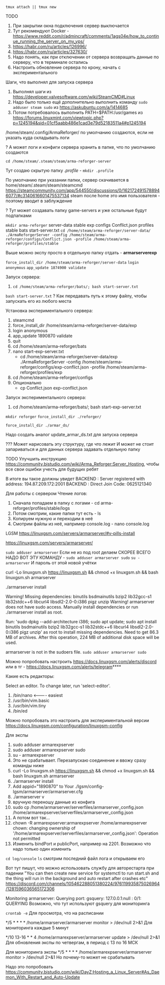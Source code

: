 `tmux attach || tmux new`


TODO
1. При закрытии окна подключения сервер выключается
2.   Тут рекомендуют Docker - https://www.reddit.com/r/admincraft/comments/1ags04e/how_to_continue_running_the_server_on_my_vps/
3.   https://habr.com/ru/articles/126996/
4.   https://habr.com/ru/articles/327630/
5. Надо понять, как при отключении от сервера возвращать данные по серверу, что в терминале остались
6. Настроить обновление сервера по крону, начать с экспериментального


Шаги, что выполнял для запуска сервера
1. Выполнял шаги из https://developer.valvesoftware.com/wiki/SteamCMD#Linux
2. Надо было только ещё дополнительно выполнить команду `sudo adduser steam sudo` из https://askubuntu.com/a/1414685
3. Потом потребовалось выполнить PATH=$PATH:/usr/games из https://forums.linuxmint.com/viewtopic.php?p=1245194&sid=01cf5aabb486e1cad3e79d52183511a4#p1245194

/home/steam/.config/ArmaReforger/ по умолчанию создаются, если не указать куда складывать логи

? А может логи и конфиги сервера хранить в папке, что по умолчанию создаются

`cd /home/steam/.steam/steam/arma-reforger-server`

Тут создаю скрытую папку _.profile_ - `mkdir .profile`



По умолчанию при указании папки, сервер скачивается в home/steam/.steam/steam/steamcmd
  https://steamcommunity.com/app/544550/discussions/0/1621724915788946077/#c3140616601475537134
steam после home это имя пользователя - поэтому вводит в заблуждение
  
? Тут может создавать папку game-servers и уже остальные будут подпапками

`mkdir arma-reforger`
  server-data
    stable
    exp
  configs
    Conflict.json
  profiles
    stable
  bats
    start-server.txt
      `cd /home/steam/arma-reforger/server-data/`
      `./ArmaReforgerServer -config /home/steam/arma-reforger/configs/Conflict.json -profile /home/steam/arma-reforger/profiles/stable`

Выше можно экспу просто в отдельную папку отдать - **armarserverexp**


`force_install_dir /home/steam/arma-reforger/server-data`
`login anonymous`
`app_update 1874900 validate`


Запуск сервера:
1. `cd /home/steam/arma-reforger/bats/; bash start-server.txt`
   


`bash start-server.txt`
  ? Как передавать путь к этому файлу, чтобы запускать его из любого места




Установка экспериментального сервера:
1. steamcmd
2. force_install_dir /home/steam/arma-reforger/server-data/exp
3. login anonymous
4. app_update 1890870 validate
5. quit
6. cd /home/steam/arma-reforger/bats
7. nano start-exp-server.txt
    - cd /home/steam/arma-reforger/server-data/exp
      ./ArmaReforgerServer -config /home/steam/arma-reforger/configs/exp-conflict.json -profile /home/steam/arma-reforger/profiles/exp
8. cd /home/steam/arma-reforger/configs
9. Опционально
    - cp Conflict.json exp-conflict.json

Запуск экспериментального сервера:
1. cd /home/steam/arma-reforger/bats/; bash start-exp-server.txt




`mkdir reforger`
`force_install_dir ./reforger/`

`force_install_dir ./armar_ds/`


Надо создать аналог update_armar_ds.txt для запуска сервера


??? Может нарисовать эту структуру, где что лежит
И может не стоит запариваться и для данных сервера задавать отдельную папку

TODO Улучшить инструкцию https://community.bistudio.com/wiki/Arma_Reforger:Server_Hosting, чтобы все свои ошибки учесть для будущих ребят



В итоге вы такое должны увидет
BACKEND      : Server registered with address: 194.87.209.172:2001
BACKEND      : Direct Join Code: 0625121340



Для работы с сервером
Чтение логов:
1. Сначала попадаем в папку с логами - cd arma-reforger/profiles/stable/logs
2. Потом смотрим, какие папки тут есть - ls
3. Копируем нужную и переходим в неё
4. Смотрим файлы из неё, например console.log - nano console.log


LGSM
https://linuxgsm.com/servers/armarserver/#v-pills-install

https://linuxgsm.com/servers/armarserver/

`sudo adduser armarserver`
  Если не из под root делаем
  СКОРЕЕ ВСЕГО НАДО ВОТ ЭТУ КОМАНДУ -  `sudo adduser armarserver sudo`
`su - armarserver`
  И пароль от этой новой учётки

curl -Lo linuxgsm.sh https://linuxgsm.sh && chmod +x linuxgsm.sh && bash linuxgsm.sh armarserver

./armarserver install

Warning! Missing dependencies: binutils bsdmainutils bzip2 lib32gcc-s1 lib32stdc++6 libcurl4 libsdl2-2.0-0:i386 pigz unzip
Warning! armarserver does not have sudo access. Manually install dependencies or run ./armarserver install as root.

Run: 'sudo dpkg --add-architecture i386; sudo apt update; sudo apt install binutils bsdmainutils bzip2 lib32gcc-s1 lib32stdc++6 libcurl4 libsdl2-2.0-0:i386 pigz unzip' as root to install missing dependencies.
    Need to get 86.3 MB of archives.
    After this operation, 224 MB of additional disk space will be used.


armarserver is not in the sudoers file.
  `sudo adduser armarserver sudo`


Можно попробовать настроить
  https://docs.linuxgsm.com/alerts/discord
    или в тг - https://docs.linuxgsm.com/alerts/telegram****


Какие есть редакторы:
  
Select an editor.  To change later, run 'select-editor'.
  1. /bin/nano        <---- easiest
  2. /usr/bin/vim.basic
  3. /usr/bin/vim.tiny
  4. /bin/ed


Можно попробовать это настроить для экспериментальной версии
https://docs.linuxgsm.com/configuration/linuxgsm-config



Для экспы
1. sudo adduser armarexpserver
2. sudo adduser armarexpserver sudo
3. su - armarexpserver
4. Это не срабатывает. Перезапускаю соединение и ввожу сразу команды ниже
5. curl -Lo linuxgsm.sh https://linuxgsm.sh && chmod +x linuxgsm.sh && bash linuxgsm.sh armarserver
6. ./armarserver install
7. Add appid="1890870" to Your ./lgsm/config-lgsm/armarserver/armarserver.cfg
8. ./armarserver v
9. вручную переношу данные из конфига
10. sudo cp /home/armarserver/serverfiles/armarserver_config.json /home/armarexpserver/serverfiles/armarserver_config.json
11. А потом вот так...
12.  chown -R armarexpserver:armarexpserver /home/armarexpserver
    chown: changing ownership of '/home/armarexpserver/serverfiles/armarserver_config.json': Operation not permitted
13. Изменить bindPort и publicPort, например на 2201. Возможно что надо только один изменить




`cd log/console`
`ls`
смотрим последний файл лога и открываем его



Вот тут пишут, что можно использовать службу для авторестарта при падении
"You can then create new service for systemctl to run start.sh and the thing will run in the background and auto restart after crashes etc"
https://discord.com/channels/105462288051380224/976119935875026964/1281596036565172306


Monitoring armarserver: Querying port: gsquery: 127.0.0.1:null : 0/1: QUERYING
  Возможно, что тут используют gsquery для мониторинга


`crontab -e`
Для просмотра, что на расписании

*/5 * * * * /home/armarserver/armarserver monitor > /dev/null 2>&1
Для мониторинга каждые 5 минут

*/10 13-16 * * 4 /home/armarexpserver/armarserver update > /dev/null 2>&1
Для обновления экспы по четвергам, в период с 13 по 16 МСК

Для мониторинга экспы
*/5 * * * * /home/armarexpserver/armarserver monitor > /dev/null 2>&1
Но почему-то может не срабатывать



Надо это попробовать
https://community.bistudio.com/wiki/DayZ:Hosting_a_Linux_Server#As_Daemon_With_Restart_and_Auto-Update

